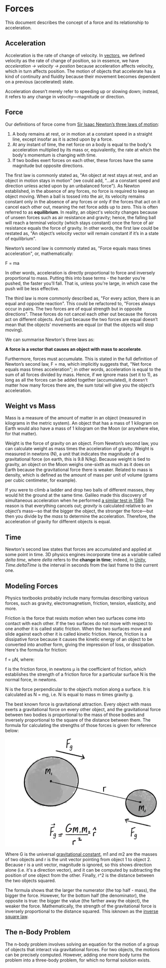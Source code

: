# Forces

This document describes the concept of a force and its relationship to acceleration. 

## Acceleration

Acceleration is the rate of change of velocity. In [vectors](./vectors.md]), we defined velocity as the rate of change of position, so in essence, we have _acceleration -> velocity -> postion_ because acceleration affects velocity, which in turn affects position. The motion of objects that accelerate has a kind of continuity and fluidity because their movement becomes dependent on a previous (accelerated) state.

Acceleration doesn’t merely refer to speeding up or slowing down; instead, it refers to any change in velocity—magnitude or direction.

## Force

Our definitions of force come from [Sir Isaac Newton’s three laws of motion](https://en.wikipedia.org/wiki/Newton%27s_laws_of_motion):

1. A body remains at rest, or in motion at a constant speed in a straight line, except insofar as it is acted upon by a force.
2. At any instant of time, the net force on a body is equal to the body's acceleration multiplied by its mass or, equivalently, the rate at which the body's momentum is changing with time.
3. If two bodies exert forces on each other, these forces have the same magnitude but opposite directions.

The first law is commonly stated as, "An object at rest stays at rest, and an object in motion stays in motion" (we could add, "...at a constant speed and direction unless acted upon by an unbalanced force"). As Newton established, in the absence of any forces, no force is required to keep an object moving. When a ball is tossed into the air, its velocity remains constant only in the absence of any forces or only if the forces that act on it cancel each other out, meaning the net force adds up to zero. This is often referred to as **equilibrium**. In reality, an object's velocity changes because of unseen forces such as air resistance and gravity; hence, the falling ball will reach a terminal velocity (which stays constant) once the force of air resistance equals the force of gravity. In other words, the first law could be restated as, "An object’s velocity vector will remain constant if it’s in a state of equilibrium".

Newton’s second law is commonly stated as, "Force equals mass times acceleration", or, mathematically:

F = ma

In other words, acceleration is directly proportional to force and inversely proportional to mass. Putting this into base terms - the harder you’re pushed, the faster you’ll fall. That is, unless you're large, in which case the push will be less effective.

The third law is more commonly described as, "For every action, there is an equal and opposite reaction". This could be refactored to, "Forces always occur in pairs. The two forces are of equal strength but in opposite directions". These forces do not cancel each other out because the forces act on different objects. And just because the two forces are equal doesn’t mean that the objects’ movements are equal (or that the objects will stop moving).

We can summarise Newton's three laws as:

**A force is a vector that causes an object with mass to accelerate**.

Furthermore, forces must accumulate. This is stated in the full definition of Newton’s second law, F = ma, which implicitly suggests that, "Net force equals mass times acceleration"; in other words, acceleration is equal to the sum of all forces divided by mass. Hence, if we ignore mass (set it to 1), as long as all the forces can be added together (accumulated), it doesn’t matter how many forces there are, the sum total will give you the object’s acceleration.

## Weight vs Mass

Mass is a measure of the amount of matter in an object (measured in kilograms in the metric system). An object that has a mass of 1 kilogram on Earth would also have a mass of 1 kilogram on the Moon (or anywhere else, for that matter).

Weight is the force of gravity on an object. From Newton’s second law, you can calculate weight as mass times the acceleration of gravity. Weight is measured in newtons (N), a unit that indicates the magnitude of a gravitational force (on earth, this is 9.8 N/kg). Because weight is tied to gravity, an object on the Moon weighs one-sixth as much as it does on Earth because the gravitational force there is weaker. Related to mass is density, which is defined as the amount of mass per unit of volume (grams per cubic centimeter, for example).

If you were to climb a ladder and drop two balls of different masses, they would hit the ground at the same time. Galileo made this discovery of simultaneous acceleration when he performed [a similar test in 1589](https://en.wikipedia.org/wiki/Galileo%27s_Leaning_Tower_of_Pisa_experiment). The reason is that everything cancels out; _gravity_ is calculated relative to an object’s mass—so that the bigger the object, the stronger the force—but then you divide by the _mass_ to determine the acceleration. Therefore, the acceleration of gravity for different objects is equal.

## Time

Newton's second law states that forces are accumulated and applied at some point in time. 3D physics engines incorporate time as a variable called _delta time_, where _delta_ refers to the **change in time**; indeed, in [Unity](https://unity.com/), _Time.deltaTime_ is the interval in seconds from the last frame to the current one.

## Modeling Forces

Physics textbooks probably include many formulas describing various forces, such as gravity, electromagnetism, friction, tension, elasticity, and more.

Friction is the force that resists motion when two surfaces come into contact with each other. If the two surfaces do not move with respect to one another it is called static friction. When the two surfaces move and slide against each other it is called kinetic friction. Hence, friction is a dissipative force because it causes the kinetic energy of an object to be converted into another form, giving the impression of loss, or dissipation. Here's the formula for friction:

f = μN, where:

f is the friction force, in newtons
μ is the coefficient of friction, which establishes the strength of a friction force for a particular surface
N is the normal force, in newtons.

N is the force perpendicular to the object’s motion along a surface. It is calculated as N = mg, i.e. N is equal to mass m times gravity g.

The best known force is gravitational attraction. Every object with mass exerts a gravitational force on every other object, and the gravitational force between two bodies is proportional to the mass of those bodies and inversely proportional to the square of the distance between them. The formula for calculating the strengths of those forces is given for reference below:

![Gravity](./images/gravity.webp)

Where G is the universal [gravitational constant](https://en.wikipedia.org/wiki/Gravitational_constant), m1 and m2 are the masses of two objects and r is the unit vector pointing from object 1 to object 2. Because r is a unit vector, magnitude is ignored, so this shows direction alone (i.e. it's a direction vector), and it can be computed by subtracting the position of one object from the other. Finally, r^2 is the distance between the two objects squared.

The formula shows that the larger the numerator (the top half - mass), the bigger the force. However, for the bottom half (the denominator), the opposite is true: the bigger the value (the farther away the object), the weaker the force. Mathematically, the strength of the gravitational force is inversely proportional to the distance squared. This isknown as the [inverse square law](https://en.wikipedia.org/wiki/Inverse-square_law).

## The n-Body Problem

The n-body problem involves solving an equation for the motion of a group of objects that interact via gravitational forces. For two objects, the motions can be precisely computed. However, adding one more body turns the problem into a three-body problem, for which no formal solution exists.

